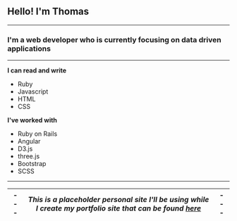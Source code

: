 ## Hello! I'm Thomas
---
### I'm a web developer who is currently focusing on data driven applications
---
**I can read and write**
* Ruby
* Javascript
* HTML
* CSS

**I've worked with**
* Ruby on Rails
* Angular
* D3.js
* three.js
* Bootstrap
* SCSS

---
| --- | _This is a placeholder personal site I'll be using while I create my portfolio site that can be found [here](https://github.com/thomaslawton91/portfolio)_ | --- |
|---|:---:|---|

